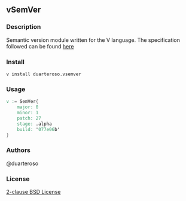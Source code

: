 ## vSemVer

### Description
Semantic version module written for the V language.
The specification followed can be found [here](https://semver.org/)

### Install
`v install duarteroso.vsemver`

### Usage
```v
v := SemVer{
    major: 0
    minor: 1
    patch: 27
    stage: .alpha
    build: '077e06b'
}
```

### Authors
@duarteroso

### License
[2-clause BSD License](https://opensource.org/licenses/BSD-2-Clause)
